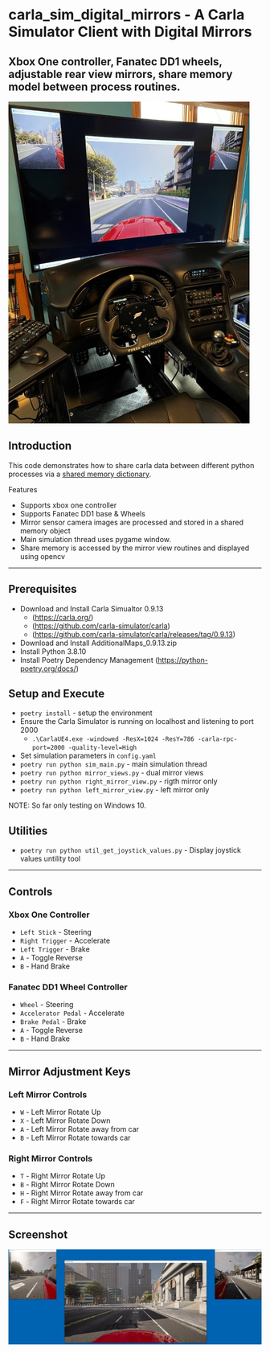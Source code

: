 # carla_sim_digital_mirrors - A Carla Simulator Client with Digital Mirrors

## Xbox One controller, Fanatec DD1 wheels, adjustable rear view mirrors, share memory model between process routines.

![screenshot](./images/rig_test.jpg)

## Introduction

This code demonstrates how to share carla data between different python processes via a [shared memory dictionary](https://pypi.org/project/shared-memory-dict/).  

Features
- Supports xbox one controller
- Supports Fanatec DD1 base & Wheels
- Mirror sensor camera images are processed and stored in a shared memory object
- Main simulation thread uses pygame window.
- Share memory is accessed by the mirror view routines and displayed using opencv

---

## Prerequisites

- Download and Install Carla Simualtor 0.9.13 
    - (https://carla.org/)
    - (https://github.com/carla-simulator/carla)
    - (https://github.com/carla-simulator/carla/releases/tag/0.9.13)
- Download and Install AdditionalMaps_0.9.13.zip
- Install Python 3.8.10
- Install Poetry Dependency Management (https://python-poetry.org/docs/)

## Setup and Execute

- `poetry install` - setup the environment
- Ensure the Carla Simulator is running on localhost and listening to port 2000
  - `.\CarlaUE4.exe -windowed -ResX=1024 -ResY=786 -carla-rpc-port=2000 -quality-level=High`
- Set simulation parameters in `config.yaml`
- `poetry run python sim_main.py` - main simulation thread
- `poetry run python mirror_views.py` - dual mirror views
- `poetry run python right_mirror_view.py` - rigth mirror only
- `poetry run python left_mirror_view.py` - left mirror only

NOTE: So far only testing on Windows 10.

## Utilities

- `poetry run python util_get_joystick_values.py` - Display joystick values untility tool

---

## Controls

### Xbox One Controller

- `Left Stick` - Steering
- `Right Trigger` - Accelerate
- `Left Trigger` - Brake
- `A` - Toggle Reverse
- `B` - Hand Brake

### Fanatec DD1 Wheel Controller

- `Wheel` - Steering
- `Accelerator Pedal` - Accelerate
- `Brake Pedal` - Brake
- `A` - Toggle Reverse
- `B` - Hand Brake


---

## Mirror Adjustment Keys

### Left Mirror Controls

- `W` - Left Mirror Rotate Up
- `X` - Left Mirror Rotate Down
- `A` - Left Mirror Rotate away from car
- `B` - Left Mirror Rotate towards car

### Right Mirror Controls

- `T` - Right Mirror Rotate Up
- `B` - Right Mirror Rotate Down
- `H` - Right Mirror Rotate away from car
- `F` - Right Mirror Rotate towards car

---

## Screenshot

![screenshot](./images/sim_view.PNG)





